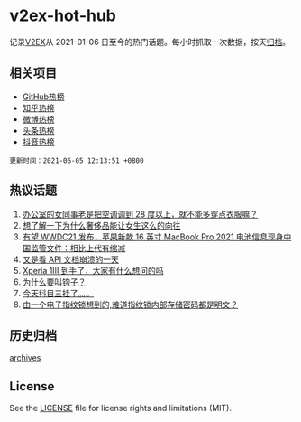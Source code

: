 # v2ex-hot-hub

 记录[V2EX](https://www.v2ex.com/)从 2021-01-06 日至今的热门话题。每小时抓取一次数据，按天[归档](archives)。
 
 ## 相关项目

- [GitHub热榜](https://github.com/snaildev/github-hot-hub)
- [知乎热榜](https://github.com/snaildev/zhihu-hot-hub)
- [微博热榜](https://github.com/snaildev/weibo-hot-hub)
- [头条热榜](https://github.com/snaildev/toutiao-hot-hub)
- [抖音热榜](https://github.com/snaildev/douyin-hot-hub)


 `更新时间：2021-06-05 12:13:51 +0800`

## 热议话题

1. [办公室的女同事老是把空调调到 28 度以上，就不能多穿点衣服嘛？](https://www.v2ex.com/t/781421)
1. [想了解一下为什么奢侈品能让女生这么的向往](https://www.v2ex.com/t/781448)
1. [有望 WWDC21 发布，苹果新款 16 英寸 MacBook Pro 2021 电池信息现身中国监管文件：相比上代有缩减](https://www.v2ex.com/t/781371)
1. [又是看 API 文档崩溃的一天](https://www.v2ex.com/t/781386)
1. [Xperia 1III 到手了，大家有什么想问的吗](https://www.v2ex.com/t/781431)
1. [为什么要叫钩子？](https://www.v2ex.com/t/781410)
1. [今天科目三挂了。。。](https://www.v2ex.com/t/781375)
1. [由一个电子指纹锁想到的,难道指纹锁内部存储密码都是明文？](https://www.v2ex.com/t/781468)

## 历史归档

[archives](archives)

## License

See the [LICENSE](LICENSE) file for license rights and limitations (MIT).
